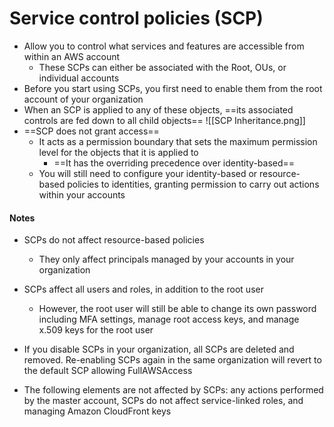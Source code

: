 # Service control policies (SCP)

- Allow you to control what services and features are accessible from within an AWS account
	- These SCPs can either be associated with the Root, OUs, or individual accounts
- Before you start using SCPs, you first need to enable them from the root account of your organization
- When an SCP is applied to any of these objects, ==its associated controls are fed down to all child objects==
![[SCP Inheritance.png]]
- ==SCP does not grant access==
	- It acts as a permission boundary that sets the maximum permission level for the objects that it is applied to
		- ==It has the overriding precedence over identity-based==
	- You will still need to configure your identity-based or resource-based policies to identities, granting permission to carry out actions within your accounts

#### Notes

- SCPs do not affect resource-based policies
	- They only affect principals managed by your accounts in your organization
	
- SCPs affect all users and roles, in addition to the root user
	- However, the root user will still be able to change its own password including MFA settings, manage root access keys, and manage x.509 keys for the root user

- If you disable SCPs in your organization, all SCPs are deleted and removed. Re-enabling SCPs again in the same organization will revert to the default SCP allowing FullAWSAccess

- The following elements are not affected by SCPs: any actions performed by the master account, SCPs do not affect service-linked roles, and managing Amazon CloudFront keys
